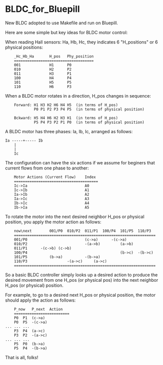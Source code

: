 # BLDC_for_Bluepill
New BLDC adopted to use Makefile and run on Bluepill.

Here are some simple but key ideas for BLDC motor control:

When reading Hall sensors: Ha, Hb, Hc, they indicates 6 "H_positions" or 6 physical positions:

        _Hc_Hb_Ha       H_pos   Phy_position
        ====================================
        001             H1      P0
        010             H2      P2
        011             H3      P1
        100             H4      P4
        101             H5      P5
        110             H6      P3



When a BLDC motor rotates in a direction, H_pos changes in sequence:

        Forward: H1 H3 H2 H6 H4 H5  (in terms of H_pos)
                 P0 P1 P2 P3 P4 P5  (in terms of physical position)

        Bckward: H5 H4 H6 H2 H3 H1  (in terms of H_pos)
                 P5 P4 P3 P2 P1 P0  (in terms of physical position)


A BLDC motor has three phases: Ia, Ib, Ic, arranged as follows:

	Ia -----+----- Ib
		|
		|
		Ic

The configuration can have the six actions if we assume for beginers that current flows from one phase to another:

        Motor Actions (Current Flow)    Index
        ======================================
        Ic->Ia                          A0
        Ic->Ib                          A1
        Ia->Ib                          A2
        Ia->Ic                          A3
        Ib->Ic                          A4
        Ib->Ia                          A5


To rotate the motor into the next desired neighbor H_pos or physical position, 
you apply the motor action as follows:

        now\next        001/P0  010/P2  011/P1  100/P4  101/P5  110/P3
        ================================================================
        001/P0                          (c->a)		-(c->a)
        010/P2                          -(a->b)			(a->b)
        011/P1		-(c->b)	(c->b)
        100/P4                                          (b->c)	-(b->c)
        101/P5          (b->a)			-(b->a)
        110/P3                  -(a->c)		(a->c)
        ================================================================

So a basic BLDC controller simply looks up a desired action to produce the desired movement from 
one H_pos (or physical pos) into the next neighbor H_pos (or physical) position.

For example, to go to a desired next H_pos or physical position, the motor should apply the action as follows:

        P_now	P_next	Action
        =========================
        P0	P1	(c->a)
        P0	P5	-(c->a)
	...	...	...
        P3	P4	(a->c)
        P3	P2	-(a->c)
	...	...	...
        P5	P0	(b->a)
        P5	P4	-(b->a)

That is all, folks!
